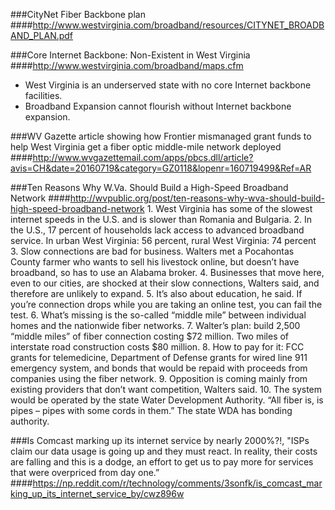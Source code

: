 ###CityNet Fiber Backbone plan
####http://www.westvirginia.com/broadband/resources/CITYNET_BROADBAND_PLAN.pdf

###Core Internet Backbone: Non-Existent in West Virginia
####http://www.westvirginia.com/broadband/maps.cfm
  - West Virginia is an underserved state with no core Internet backbone facilities.
  - Broadband Expansion cannot flourish without Internet backbone expansion.

###WV Gazette article showing how Frontier mismanaged grant funds to help West Virginia get a fiber optic middle-mile network deployed
####http://www.wvgazettemail.com/apps/pbcs.dll/article?avis=CH&date=20160719&category=GZ0118&lopenr=160719499&Ref=AR

###Ten Reasons Why W.Va. Should Build a High-Speed Broadband Network
####http://wvpublic.org/post/ten-reasons-why-wva-should-build-high-speed-broadband-network
	1. West Virginia has some of the slowest internet speeds in the U.S. and is slower than 
	Romania and Bulgaria.
	2. In the U.S., 17 percent of households lack access to advanced broadband service. In urban 
	West Virginia: 56 percent, rural West Virginia: 74 percent
	3. Slow connections are bad for business. Walters met a Pocahontas County farmer who wants 
	to sell his livestock online, but doesn’t have broadband, so has to use an Alabama broker.
	4. Businesses that move here, even to our cities, are shocked at their slow connections, Walters 
	said, and therefore are unlikely to expand.
	5. It’s also about education, he said. If you’re connection drops while you are taking an online 
	test, you can fail the test.
	6. What’s missing is the so-called “middle mile” between individual homes and the nationwide 
	fiber networks.
	7. Walter’s plan: build 2,500 “middle miles” of fiber connection costing $72 million. Two miles 
	of interstate road construction costs $80 million.
	8. How to pay for it: FCC grants for telemedicine, Department of Defense grants for wired line 
	911 emergency system, and bonds that would be repaid with proceeds from companies using the 
	fiber network.
	9. Opposition is coming mainly from existing providers that don’t want competition, Walters said.
	10. The system would be operated by the state Water Development Authority. “All fiber is, is 
	pipes – pipes with some cords in them.” The state WDA has bonding authority.
	
###Is Comcast marking up its internet service by nearly 2000%?!, "ISPs claim our data usage is going up and they must react. In reality, their costs are falling and this is a dodge, an effort to get us to pay more for services that were overpriced from day one.”	
####https://np.reddit.com/r/technology/comments/3sonfk/is_comcast_marking_up_its_internet_service_by/cwz896w